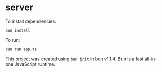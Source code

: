 # server

To install dependencies:

```bash
bun install
```

To run:

```bash
bun run app.ts
```

This project was created using `bun init` in bun v1.1.4. [Bun](https://bun.sh) is a fast all-in-one JavaScript runtime.
